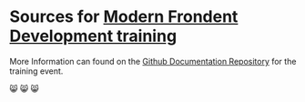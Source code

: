 Sources for [Modern Frondent Development training](https://github.com/world-direct/Modern_Frontend_Development_Training_Documentation) 
===
More Information can found on the [Github Documentation Repository](https://github.com/world-direct/Modern_Frontend_Development_Training_Documentation) for the training event.

:smile_cat: :smile_cat: :smile_cat: